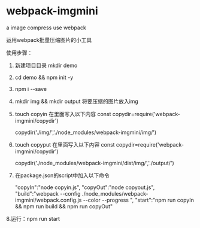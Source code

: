 # webpack-imgmini
a image compress  use webpack

运用webpack批量压缩图片的小工具

使用步骤：
1. 新建项目目录 mkdir demo

2. cd demo && npm init -y 

3. npm i --save

4. mkdir img && mkdir output
   将要压缩的图片放入img

5. touch copyin
   在里面写入以下内容
    const copydir=require('webpack-imgmini/copydir')

    copydir('./img/','./node_modules/webpack-imgmini/img/')

6. touch copyput
     在里面写入以下内容
    const copydir=require('webpack-imgmini/copydir')

    copydir('./node_modules/webpack-imgmini/dist/img/','./output/')

7. 在package.json的script中加入以下命令

    "copyIn":"node copyin.js",
    "copyOut":"node copyout.js",
    "build":"webpack --config  ./node_modules/webpack-imgmini/webpack.config.js --color --progress ",
    "start":"npm run copyIn && npm run build && npm run copyOut"

8.运行：npm run start

